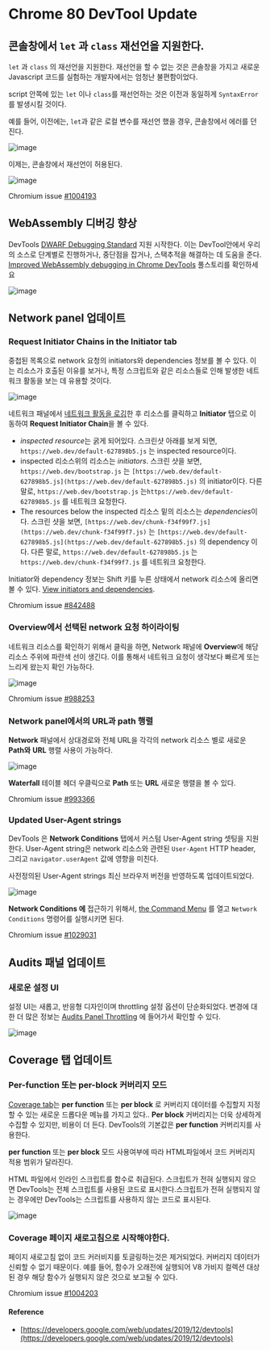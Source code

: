 # Chrome 80 DevTool Update

## 콘솔창에서 `let` 과 `class` 재선언을 지원한다.

 `let` 과 `class` 의 재선언을 지원한다. 재선언을 할 수 없는 것은 콘솔창을 가지고 새로운 Javascript 코드를 실험하는 개발자에서는 엄청난 불편함이었다. 

script 안쪽에 있는 `let` 이나 `class`를 재선언하는 것은 이전과 동일하게 `SyntaxError`를 발생시킬 것이다.

예를 들어, 이전에는, `let`과 같은 로컬 변수를 재선언 했을 경우, 콘솔창에서 에러를 던진다.

![image](https://user-images.githubusercontent.com/24274424/74095008-d0fbdd00-4b2d-11ea-88cc-40deaba2465b.png)

이제는, 콘솔창에서 재선언이 허용된다.

![image](https://user-images.githubusercontent.com/24274424/74095014-ec66e800-4b2d-11ea-84e2-41654d770014.png)

Chromium issue [#1004193](https://crbug.com/1004193)

## WebAssembly 디버깅 향상

DevTools [DWARF Debugging Standard](http://dwarfstd.org/) 지원 시작한다. 이는 DevTool안에서 우리의 소스로 단계별로 진행하거나, 중단점을 잡거나, 스택추적을 해결하는 데 도움을 준다. [Improved WebAssembly debugging in Chrome DevTools](https://developers.google.com/web/updates/2019/12/webassembly) 풀스토리를 확인하세요

![image](https://user-images.githubusercontent.com/24274424/74095018-01dc1200-4b2e-11ea-808e-1cda18156298.png)

## Network panel 업데이트

### Request Initiator Chains in the Initiator tab

중첩된 목록으로 network 요청의 initiators와 dependencies 정보를 볼 수 있다. 이는 리소스가 호출된 이유를 보거나, 특정 스크립트와 같은 리소스들로 인해 발생한 네트워크 활동을 보는 데 유용할 것이다.

![image](https://user-images.githubusercontent.com/24274424/74095021-09032000-4b2e-11ea-8fd9-a08561dc5e89.png)

네트워크 패널에서 [네트워크 활동을 로깅](https://developers.google.com/web/tools/chrome-devtools/network)한 후 리소스를 클릭하고 **Initiator** 탭으로 이동하여  **Request Initiator Chain**을 볼 수 있다.

- *inspected resource*는 굵게 되어있다. 스크린샷 아래를 보게 되면, `https://web.dev/default-627898b5.js` 는 inspected resource이다.
- inspected 리소스위의 리소스는 *initiators*. 스크린 샷을 보면, `https://web.dev/bootstrap.js` 는 `[https://web.dev/default-627898b5.js](https://web.dev/default-627898b5.js)` 의 initiator이다. 다른 말로, `https://web.dev/bootstrap.js` 는`https://web.dev/default-627898b5.js` 를 네트워크 요청한다.
- The resources below the inspected 리소스 밑의 리소스는 *dependencies*이다. 스크린 샷을 보면, `[https://web.dev/chunk-f34f99f7.js](https://web.dev/chunk-f34f99f7.js)` 는  `[https://web.dev/default-627898b5.js](https://web.dev/default-627898b5.js)` 의 dependency 이다. 다른 말로,  `https://web.dev/default-627898b5.js` 는  `https://web.dev/chunk-f34f99f7.js` 를 네트워크 요청한다.

Initiator와 dependency 정보는 Shift 키를 누른 상태에서 network 리소스에 올리면 볼 수 있다. [View initiators and dependencies](https://developers.google.com/web/tools/chrome-devtools/network/reference).

Chromium issue [#842488](https://crbug.com/842488)

### Overview에서 선택된 network 요청 하이라이팅

네트워크 리소스를 확인하기 위해서 클릭을 하면, Network 패널에 **Overview**에 해당 리소스 주위에 파란색 선이 생긴다. 이를 통해서 네트워크 요청이 생각보다 빠르게 또는 느리게 왔는지 확인 가능하다.

![image](https://user-images.githubusercontent.com/24274424/74095028-20420d80-4b2e-11ea-874a-bfe6ec64c7ec.png)

Chromium issue [#988253](https://crbug.com/988253)

### Network panel에서의 URL과 path 행렬

**Network** 패널에서 상대경로와 전체 URL을 각각의 network 리소스 별로 새로운 **Path와** **URL** 행렬 사용이 가능하다. 

![image](https://user-images.githubusercontent.com/24274424/74095029-246e2b00-4b2e-11ea-9b77-89fec563c287.png)

**Waterfall** 테이블 헤더 우클릭으로 **Path** 또는 **URL** 새로운 행렬을 볼 수 있다.

Chromium issue [#993366](https://crbug.com/993366)

### Updated User-Agent strings

DevTools 은 **Network Conditions** 탭에서 커스텀  User-Agent string 셋팅을 지원한다. User-Agent string은 network 리소스와 관련된 `User-Agent` HTTP header, 그리고 `navigator.userAgent` 값에 영향을 미친다. 

사전정의된 User-Agent strings 최신 브라우저 버전을 반영하도록 업데이트되었다.

![image](https://user-images.githubusercontent.com/24274424/74095036-4a93cb00-4b2e-11ea-97cb-4b9e106dc5d6.png)

**Network Conditions 에** 접근하기 위해서, [the Command Menu](https://developers.google.com/web/tools/chrome-devtools/command-menu) 를 열고 `Network Conditions` 명령어를 실행시키면 된다.

Chromium issue [#1029031](https://crbug.com/1029031)

## Audits 패널 업데이트

### 새로운 설정 UI

설정 UI는 새롭고, 반응형 디자인이며 throttling 설정 옵션이 단순화되었다. 변경에 대한 더 많은 정보는 [Audits Panel Throttling](https://github.com/GoogleChrome/lighthouse/blob/master/docs/throttling.md#devtools-audits-panel-throttling) 에 들어가서 확인할 수 있다.

![image](https://user-images.githubusercontent.com/24274424/74095037-4f587f00-4b2e-11ea-8c14-b93caef94e65.png)

## Coverage 탭 업데이트

### Per-function 또는 per-block 커버리지 모드

[Coverage tab](https://developers.google.com/web/tools/chrome-devtools/coverage)는 **per function** 또는 **per block** 로 커버리지 데이터를 수집할지 지정할 수 있는 새로운 드롭다운 메뉴를 가지고 있다.. **Per block** 커버리지는 더욱 상세하게 수집할 수 있지만, 비용이 더 든다. DevTools의 기본값은 **per function** 커버리지를 사용한다.

**per function** 또는 **per block** 모드 사용여부에 따라 HTML파일에서 코드 커버리지 적용 범위가 달라진다. 

HTML 파일에서 인라인 스크립트를 함수로 취급된다. 스크립트가 전혀 실행되지 않으면 DevTools는 전체 스크립트를 사용된 코드로 표시한다.스크립트가 전혀 실행되지 않는 경우에만 DevTools는 스크립트를 사용하지 않는 코드로 표시된다.

![image](https://user-images.githubusercontent.com/24274424/74095038-52536f80-4b2e-11ea-85e7-1027ddb72abc.png)

### Coverage 페이지 새로고침으로 시작해야한다.

페이지 새로고침 없이 코드 커러비지를 토글링하는것은 제거되었다. 커버리지 데이터가 신뢰할 수 없기 때문이다. 예를 들어, 함수가 오래전에 실행되어 V8 가비지 컬렉션 대상된 경우 해당 함수가 실행되지 않은 것으로 보고될 수 있다.

Chromium issue [#1004203](https://crbug.com/1004203)

#### Reference

- [https://developers.google.com/web/updates/2019/12/devtools](https://developers.google.com/web/updates/2019/12/devtools)
